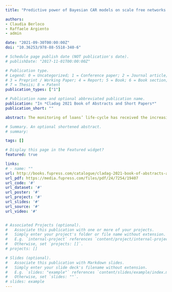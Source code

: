 ```yaml
---
title: "Predictive power of Bayesian CAR models on scale free networks: an application for credit risk"

authors:
- Claudia Berloco
- Raffaele Argiento
- admin

date: "2021-09-30T00:00:00Z"
doi: "10.36253/978-88-5518-340-6"

# Schedule page publish date (NOT publication's date).
# publishDate: "2017-11-01T00:00:00Z"

# Publication type.
# Legend: 0 = Uncategorized; 1 = Conference paper; 2 = Journal article;
# 3 = Preprint / Working Paper; 4 = Report; 5 = Book; 6 = Book section;
# 7 = Thesis; 8 = Patent
publication_types: ["1"]

# Publication name and optional abbreviated publication name.
publication: "In *Cladag 2021 Book of Abstracts and Short Papers*"
publication_short: ""

abstract: The monitoring of loans’ life-cycle has received the increasing attention of the scientific community after the 2008 global financial crisis. A number of aspects of this broad topic have been addressed by means of several regulatory, statistical and economical tools. However, many issues still require further investigation. In this work, we are interested in the monitoring phase of granted loans to anticipate possible defaults and to investigate whether there is evidence of a liquidity contagion effect within a trade network of firms. To this end, we apply a Bayesian spatial model to a proprietary dataset, and assess its out-of-time predictive performance.

# Summary. An optional shortened abstract.
# summary: 

tags: []

# Display this page in the Featured widget?
featured: true

links:
# - name: ""
url: http://books.fupress.com/catalogue/cladag-2021-book-of-abstracts-and-short-papers/7254
url_pdf: https://media.fupress.com/files/pdf/24/7254/19407
url_code: '#'
url_dataset: '#'
url_poster: '#'
url_project: '#'
url_slides: '#'
url_source: '#'
url_video: '#'


# Associated Projects (optional).
#   Associate this publication with one or more of your projects.
#   Simply enter your project's folder or file name without extension.
#   E.g. `internal-project` references `content/project/internal-project/index.md`.
#   Otherwise, set `projects: []`.
# projects: []

# Slides (optional).
#   Associate this publication with Markdown slides.
#   Simply enter your slide deck's filename without extension.
#   E.g. `slides: "example"` references `content/slides/example/index.md`.
#   Otherwise, set `slides: ""`.
# slides: example
---
```

